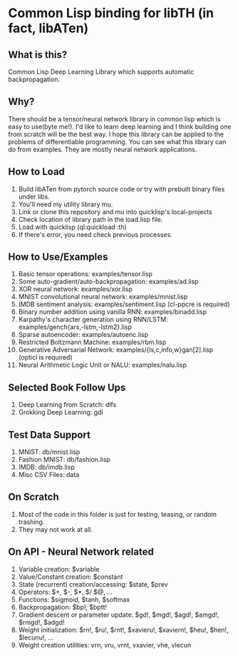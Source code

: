 # Common Lisp binding for libTH (in fact, libATen)

## What is this?
  Common Lisp Deep Learning Library which supports automatic backpropagation.

## Why?
  There should be a tensor/neural network library in common lisp which is easy to use(byte me!).
  I'd like to learn deep learning and I think building one from scratch will be the best way.
  I hope this library can be applied to the problems of differentiable programming. You can see
  what this library can do from examples. They are mostly neural network applications.

## How to Load
  1. Build libATen from pytorch source code or try with prebuilt binary files under libs.
  2. You'll need my utility library mu.
  3. Link or clone this repository and mu into quicklisp's local-projects
  4. Check location of library path in the load.lisp file.
  5. Load with quicklisp (ql:quickload :th)
  6. If there's error, you need check previous processes.

## How to Use/Examples
  1. Basic tensor operations: examples/tensor.lisp
  2. Some auto-gradient/auto-backpropagation: examples/ad.lisp
  3. XOR neural network: examples/xor.lisp
  4. MNIST convolutional neural network: examples/mnist.lisp
  5. IMDB sentiment analysis: examples/sentiment.lisp (cl-ppcre is required)
  6. Binary number addition using vanilla RNN: examples/binadd.lisp
  7. Karpathy's character generation using RNN/LSTM: examples/gench{ars,-lstm,-lstm2}.lisp
  8. Sparse autoencoder: examples/autoenc.lisp
  9. Restricted Boltzmann Machine: examples/rbm.lisp
  10. Generative Adversarial Network: examples/{ls,c,info,w}gan[2].lisp (opticl is required)
  11. Neural Arithmetic Logic Unit or NALU: examples/nalu.lisp

## Selected Book Follow Ups
  1. Deep Learning from Scratch: dlfs
  2. Grokking Deep Learning: gdl

## Test Data Support
  1. MNIST: db/mnist.lisp
  2. Fashion MNIST: db/fashion.lisp
  3. IMDB: db/imdb.lisp
  4. Misc CSV Files: data

## On Scratch
  1. Most of the code in this folder is just for testing, teasing, or random trashing.
  2. They may not work at all.

## On API - Neural Network related
  1. Variable creation: $variable
  2. Value/Constant creation: $constant
  3. State (recurrent) creation/accessing: $state, $prev
  4. Operators: $+, $-, $*, $/ $@, ...
  5. Functions: $sigmoid, $tanh, $softmax
  6. Backpropagation: $bp!, $bptt!
  7. Gradient descent or parameter update: $gd!, $mgd!, $agd!, $amgd!, $rmgd!, $adgd!
  8. Weight initialization: $rn!, $ru!, $rnt!, $xavieru!, $xaviern!, $heu!, $hen!, $lecunu!, ...
  9. Weight creation utilities: vrn, vru, vrnt, vxavier, vhe, vlecun
